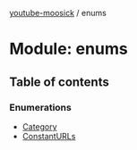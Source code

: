 [youtube-moosick](../README.md) / enums

# Module: enums

## Table of contents

### Enumerations

- [Category](../enums/enums.Category.md)
- [ConstantURLs](../enums/enums.ConstantURLs.md)
